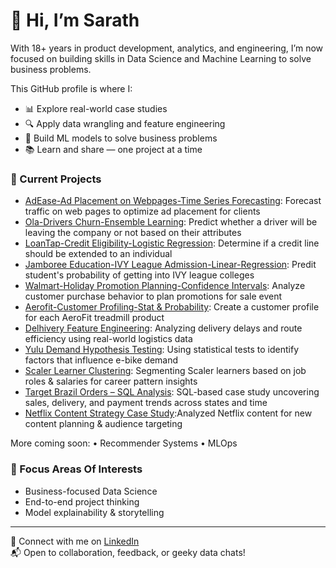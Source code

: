 # 👋 Hi, I’m Sarath

With 18+ years in product development, analytics, and engineering, I’m now focused on building skills in Data Science and Machine Learning to solve business problems.

This GitHub profile is where I:
- 📊 Explore real-world case studies
- 🔍 Apply data wrangling and feature engineering
- 🤖 Build ML models to solve business problems
- 📚 Learn and share — one project at a time

### 💼 Current Projects
- [AdEase-Ad Placement on Webpages-Time Series Forecasting](https://github.com/DataScienceWithSarath/AdEase-Time-Series-Forecasting): Forecast traffic on web pages to optimize ad placement for clients
- [Ola-Drivers Churn-Ensemble Learning](https://github.com/DataScienceWithSarath/Ola-Ensemble-Machine-Learning): Predict whether a driver will be leaving the company or not based on their attributes
- [LoanTap-Credit Eligibility-Logistic Regression](https://github.com/DataScienceWithSarath/LoanTap-Logistic-Regression): Determine if a credit line should be extended to an individual
- [Jamboree Education-IVY League Admission-Linear-Regression](https://github.com/DataScienceWithSarath/Jamboree-Linear-Regressionhttps://github.com/DataScienceWithSarath/Jamboree-Linear-Regression): Predit student's probability of getting into IVY league colleges
- [Walmart-Holiday Promotion Planning-Confidence Intervals](https://github.com/DataScienceWithSarath/Walmart-Confidence-Interval-CLT): Analyze customer purchase behavior to plan promotions for sale event
- [Aerofit-Customer Profiling-Stat & Probability](https://github.com/DataScienceWithSarath/Aerofit-Descriptive-Statistics-Probability): Create a customer profile for each AeroFit treadmill product
- [Delhivery Feature Engineering](https://github.com/DataScienceWithSarath/delhivery-feature-engineering-case-study): Analyzing delivery delays and route efficiency using real-world logistics data
- [Yulu Demand Hypothesis Testing](https://github.com/DataScienceWithSarath/yulu-ebike-rentals-hypothesis-testing): Using statistical tests to identify factors that influence e-bike demand
- [Scaler Learner Clustering](https://github.com/DataScienceWithSarath/scaler-learners-clustering): Segmenting Scaler learners based on job roles & salaries for career pattern insights
- [Target Brazil Orders – SQL Analysis](https://github.com/DataScienceWithSarath/target-ecomm-orders-sql): SQL-based case study uncovering sales, delivery, and payment trends across states and time
- [Netflix Content Strategy Case Study](https://github.com/DataScienceWithSarath/netflix-content-analysis):Analyzed Netflix content for new content planning & audience targeting

More coming soon: • Recommender Systems • MLOps

### 🚀 Focus Areas Of Interests
- Business-focused Data Science
- End-to-end project thinking
- Model explainability & storytelling

---

🔗 Connect with me on [LinkedIn](https://www.linkedin.com/in/sarath-chandra-t-53895115/)  
📬 Open to collaboration, feedback, or geeky data chats!
